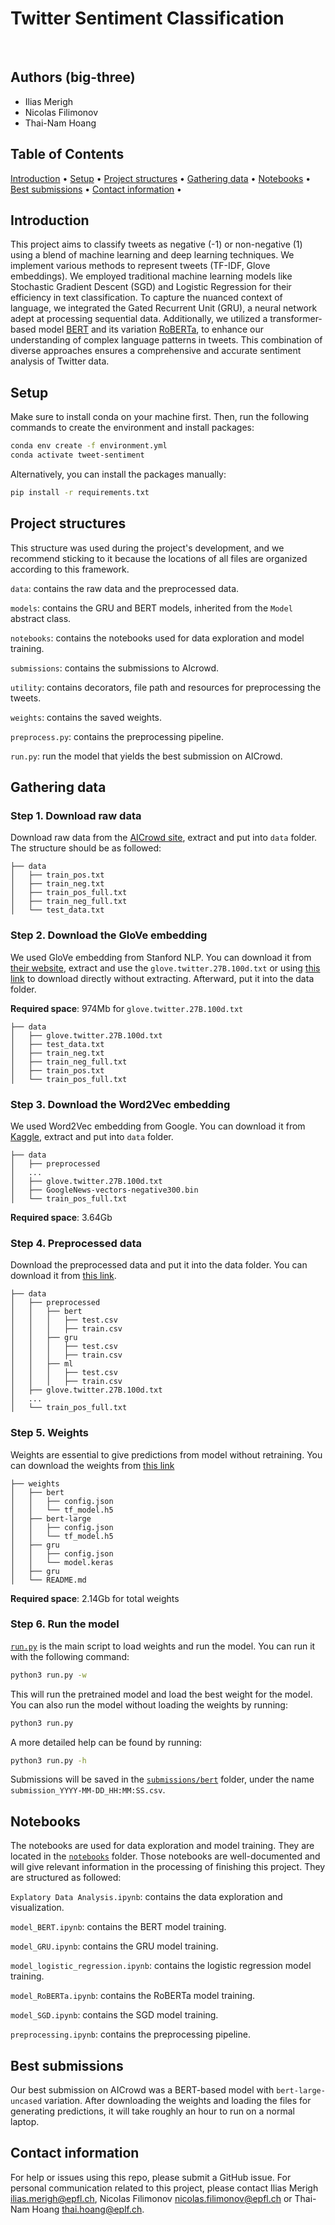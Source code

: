 # Twitter Sentiment Classification

<br>

## Authors (big-three)

* Ilias Merigh
* Nicolas Filimonov
* Thai-Nam Hoang

## Table of Contents

<p>
  <a href="#introduction-">Introduction</a> •
  <a href="#setup-">Setup</a> •
  <a href="#project-structure-">Project structures</a> •
  <a href="#gathering-data-">Gathering data</a> •
  <a href="#notebooks-">Notebooks</a> •
  <a href="#best-submissions-">Best submissions</a> •
  <a href="#contact-information-">Contact information</a> •
</p>

## Introduction

This project aims to classify tweets as negative (-1) or non-negative (1) using a blend of machine learning and deep
learning techniques. We implement various methods to represent tweets (TF-IDF, Glove embeddings). We employed
traditional machine learning models like Stochastic Gradient Descent (SGD) and Logistic
Regression for their efficiency in text classification. To capture the nuanced context of language, we integrated the
Gated Recurrent Unit (GRU), a neural network adept at processing sequential data. Additionally, we utilized a
transformer-based model [BERT](https://arxiv.org/abs/1810.04805) and its
variation [RoBERTa](https://arxiv.org/abs/1907.11692), to enhance our understanding of complex language patterns in
tweets. This combination of diverse approaches ensures a comprehensive and
accurate sentiment analysis of Twitter data.

## Setup

Make sure to install conda on your machine first. Then, run the following commands to create the environment and install
packages:

```bash
conda env create -f environment.yml
conda activate tweet-sentiment
```

Alternatively, you can install the packages manually:

```bash
pip install -r requirements.txt
```

## Project structures

This structure was used during the project's development, and we recommend sticking to it because the locations of all
files are organized according to this framework.

`data`: contains the raw data and the preprocessed data.

`models`: contains the GRU and BERT models, inherited from the `Model` abstract class.

`notebooks`: contains the notebooks used for data exploration and model training.

`submissions`: contains the submissions to AIcrowd.

`utility`: contains decorators, file path and resources for preprocessing the tweets.

`weights`: contains the saved weights.

`preprocess.py`: contains the preprocessing pipeline.

`run.py`: run the model that yields the best submission on AICrowd.

## Gathering data

### Step 1. Download raw data

Download raw data from the [AICrowd site](https://www.aicrowd.com/challenges/epfl-ml-text-classification/dataset_files),
extract and put into `data` folder. The structure should be as followed:

```
├── data
│   ├── train_pos.txt
│   ├── train_neg.txt
│   ├── train_pos_full.txt
│   ├── train_neg_full.txt
│   └── test_data.txt
```

### Step 2. Download the GloVe embedding

We used GloVe embedding from Stanford NLP. You can download it from
[their website](https://nlp.stanford.edu/projects/glove/), extract and use the `glove.twitter.27B.100d.txt` or using
[this link](https://drive.google.com/file/d/1jUFh6uWs5rpPRj0ngi-vOsc1QLVJ-U6z/view?usp=drive_link) to download directly
without extracting. Afterward, put it into the data folder.

**Required space**: 974Mb for `glove.twitter.27B.100d.txt`

```
├── data
│   ├── glove.twitter.27B.100d.txt
│   ├── test_data.txt
│   ├── train_neg.txt
│   ├── train_neg_full.txt
│   ├── train_pos.txt
│   └── train_pos_full.txt
```

### Step 3. Download the Word2Vec embedding

We used Word2Vec embedding from Google. You can download it
from [Kaggle](https://www.kaggle.com/datasets/adarshsng/googlenewsvectors/), extract and put into `data` folder.

```
├── data
│   ├── preprocessed
│   ...
│   ├── glove.twitter.27B.100d.txt
│   ├── GoogleNews-vectors-negative300.bin
│   └── train_pos_full.txt
```

**Required space**: 3.64Gb

### Step 4. Preprocessed data

Download the preprocessed data and put it into the data folder. You can download it
from [this link](https://drive.google.com/drive/folders/1b9YH1vRdGKUFq0TQNtcKmMRG-7D8EfIV?usp=drive_link).

```
├── data
│   ├── preprocessed
│   │   ├── bert
│   │   │   ├── test.csv
│   │   │   ├── train.csv
│   │   ├── gru
│   │   │   ├── test.csv
│   │   │   ├── train.csv
│   │   ├── ml
│   │   │   ├── test.csv
│   │   │   ├── train.csv
│   ├── glove.twitter.27B.100d.txt
│   ...
│   └── train_pos_full.txt
```

### Step 5. Weights

Weights are essential to give predictions from model without retraining. You can download the weights
from [this link](https://drive.google.com/drive/folders/1lRFsM6QaWmykkHzVE6jAQDe34fqU-XAK?usp=drive_link)

```
├── weights
│   ├── bert
│   │   ├── config.json
│   │   └── tf_model.h5
│   ├── bert-large
│   │   ├── config.json
│   │   └── tf_model.h5
│   ├── gru
│   │   ├── config.json
│   │   └── model.keras
│   ├── gru
│   └── README.md
```

**Required space**: 2.14Gb for total weights

### Step 6. Run the model

[`run.py`](run.py) is the main script to load weights and run the model. You can run it with the following command:

```bash
python3 run.py -w
```

This will run the pretrained model and load the best weight for the model. You can also run the model without loading
the weights by running:

```bash
python3 run.py
```

A more detailed help can be found by running:

```bash
python3 run.py -h
```

Submissions will be saved in the [`submissions/bert`](submissions/bert) folder, under the name `
submission_YYYY-MM-DD_HH:MM:SS.csv`.

## Notebooks

The notebooks are used for data exploration and model training. They are located in the [`notebooks`](notebooks) folder.
Those notebooks are well-documented and will give relevant information in the processing of finishing this project.
They are structured as followed:

`Explatory Data Analysis.ipynb`: contains the data exploration and visualization.

`model_BERT.ipynb`: contains the BERT model training.

`model_GRU.ipynb`: contains the GRU model training.

`model_logistic_regression.ipynb`:  contains the logistic regression model training.

`model_RoBERTa.ipynb`: contains the RoBERTa model training.

`model_SGD.ipynb`: contains the SGD model training.

`preprocessing.ipynb`: contains the preprocessing pipeline.

## Best submissions

Our best submission on AICrowd was a BERT-based model with `bert-large-uncased` variation. After downloading the weights
and loading the files for generating predictions, it will take roughly an hour to run on a normal laptop.

## Contact information

For help or issues using this repo, please submit a GitHub issue.
For personal communication related to this project, please contact Ilias Merigh <ilias.merigh@epfl.ch>, Nicolas
Filimonov <nicolas.filimonov@epfl.ch> or Thai-Nam Hoang <thai.hoang@eplf.ch>.